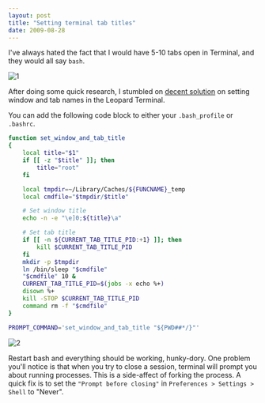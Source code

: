 ```yaml
---
layout: post
title: "Setting terminal tab titles"
date: 2009-08-28
---
```


I've always hated the fact that I would have 5-10 tabs open in Terminal, and they would all say `bash`.

![1]

After doing some quick research, I stumbled on [decent solution] on setting window and tab names in the Leopard Terminal.

You can add the following code block to either your `.bash_profile` or `.bashrc`.

```bash
function set_window_and_tab_title
{
    local title="$1"
    if [[ -z "$title" ]]; then
        title="root"
    fi

    local tmpdir=~/Library/Caches/${FUNCNAME}_temp
    local cmdfile="$tmpdir/$title"

    # Set window title
    echo -n -e "\e]0;${title}\a"

    # Set tab title
    if [[ -n ${CURRENT_TAB_TITLE_PID:+1} ]]; then
        kill $CURRENT_TAB_TITLE_PID
    fi
    mkdir -p $tmpdir
    ln /bin/sleep "$cmdfile"
    "$cmdfile" 10 &
    CURRENT_TAB_TITLE_PID=$(jobs -x echo %+)
    disown %+
    kill -STOP $CURRENT_TAB_TITLE_PID
    command rm -f "$cmdfile"
}

PROMPT_COMMAND='set_window_and_tab_title "${PWD##*/}"'
```

![2]

Restart bash and everything should be working, hunky-dory. One problem you'll notice is that when you try to close a session, terminal will prompt you about running processes. This is a side-affect of forking the process. A quick fix is to set the `"Prompt before closing"` in `Preferences > Settings > Shell` to "Never".

[1]: http://tech.karbassi.com/images/posts/2009-08-28/screen1.png "Mac Terminal Example"
[decent solution]: http://pseudogreen.org/blog/set_tab_names_in_leopard_terminal.html
[2]: http://tech.karbassi.com/images/posts/2009-08-28/screen2.png "Shell settings"
